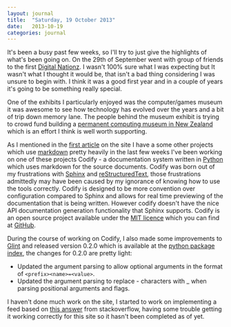 ```yaml
---
layout: journal
title:  "Saturday, 19 October 2013"
date:   2013-10-19
categories: journal
---
```


It's been a busy past few weeks, so I'll try to just give the highlights of what's
been going on. On the 29th of September went with group of friends to the first
[Digital Nationz](http://digitalnationz.com/). I wasn't 100% sure what I was
expecting but It wasn't what I thought it would be, that isn't a bad thing considering
I was unsure to begin with. I think it was a good first year and in a couple of
years it's going to be something really special.

One of the exhibits I particularly enjoyed was the computer/games museum it was
awesome to see how technology has evolved over the years and a bit of trip down
memory lane. The people behind the museum exhibit is trying to crowd fund building
a [permanent computing museum in New Zealand](http://www.sponsume.com/project/new-zealand-computer-museum)
which is an effort I think is well worth supporting.

As I mentioned in the [first article](http://mlowen.com/article/2013/09/20/welcome-to-the-new-mlowen-com)
on the site I have a some other projects which use [markdown](http://en.wikipedia.org/wiki/Markdown)
pretty heavily in the last few weeks I've been working on one of these projects
Codify - a documentation system written in [Python](http://python.org/) which uses
markdown for the source documents. Codify was born out of my frustrations with
[Sphinx](http://sphinx-doc.org/) and [reStructuredText](http://en.wikipedia.org/wiki/ReStructuredText),
those frustrations admittedly may have been caused by my ignorance of knowing
how to use the tools correctly. Codify is designed to be more convention over
configuration compared to Sphinx and allows for real time previewing of the
documentation that is being written. However codify doesn't have the nice API
documentation generation functionality that Sphinx supports. Codify is an open
source project available under the [MIT licence](http://opensource.org/licenses/MIT)
which you can find at [GitHub](https://github.com/mlowen/Codify).

During the course of working on Codify, I also made some improvements to
[Glint](https://github.com/mlowen/Glint) and released version 0.2.0 which is
available at the [python package index](https://pypi.python.org/pypi/Glint/0.2.0),
the changes for 0.2.0 are pretty light:

* Updated the argument parsing to allow optional arguments in the format of `<prefix><name>=<value>`.
* Updated the argument parsing to replace - characters with _ when parsing positional arguments and flags.

I haven't done much work on the site, I started to work on implementing a feed
based on [this answer](http://stackoverflow.com/questions/4827232/generating-rss-feed-in-rails-3/4832591#4832591)
from stackoverflow, having some trouble getting it working correctly for this
site so it hasn't been completed as of yet.
